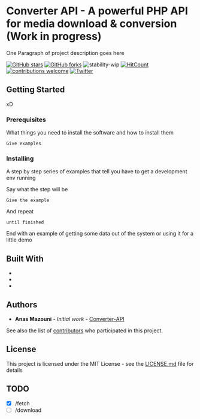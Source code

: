 # Converter API - A powerful PHP API for media download & conversion (Work in progress)

One Paragraph of project description goes here

[![GitHub stars](https://img.shields.io/github/stars/Stormiix/converter-api.svg)](https://github.com/Stormiix/converter-api/stargazers)
[![GitHub forks](https://img.shields.io/github/forks/Stormiix/converter-api.svg?style=flat)](https://github.com/Stormiix/converter-api/network)
![stability-wip](https://img.shields.io/badge/stability-work_in_progress-lightgrey.svg)
[![HitCount](http://hits.dwyl.com/stormiix/converter-api.svg)](http://hits.dwyl.com/stormiix/converter-api)
[![contributions welcome](https://img.shields.io/badge/contributions-welcome-brightgreen.svg?style=flat)](https://github.com/stormiix/converter-api/issues)
[![Twitter](https://img.shields.io/twitter/url/https/github.com/Stormiix/converter-api.svg?style=flat)](https://twitter.com/intent/tweet?text=Wow:&url=https%3A%2F%2Fgithub.com%2FStormiix%2Fconverter-api)

## Getting Started

xD

### Prerequisites

What things you need to install the software and how to install them

```
Give examples
```

### Installing

A step by step series of examples that tell you have to get a development env running

Say what the step will be

```
Give the example
```

And repeat

```
until finished
```

End with an example of getting some data out of the system or using it for a little demo

## Built With

*
*
*


## Authors

* **Anas Mazouni** - *Initial work* - [Converter-API](https://github.com/stormiix)

See also the list of [contributors](https://github.com/stormiix/converter-api/contributors) who participated in this project.

## License

This project is licensed under the MIT License - see the [LICENSE.md](LICENSE.md) file for details

## TODO

- [x] /fetch
- [ ] /download
